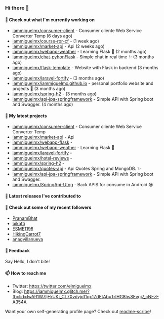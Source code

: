 ### Hi there 👋

#### 👷 Check out what I'm currently working on

- [iammiguelmx/consumer-client](https://github.com/iammiguelmx/consumer-client) - Consumer cliente Web Service Converter Temp (6 days ago)
- [iammiguelmx/course-ror-cf](https://github.com/iammiguelmx/course-ror-cf) -  (1 week ago)
- [iammiguelmx/market-api](https://github.com/iammiguelmx/market-api) - Api  (2 weeks ago)
- [iammiguelmx/webapp-weather](https://github.com/iammiguelmx/webapp-weather) - Learning Flask 🚀 (2 months ago)
- [iammiguelmx/chat-pyhonFlask](https://github.com/iammiguelmx/chat-pyhonFlask) - Simple chat in real time  ✨ (3 months ago)
- [iammiguelmx/flask-template](https://github.com/iammiguelmx/flask-template) - Website with Flask in backend  (3 months ago)
- [iammiguelmx/laravel-fortify](https://github.com/iammiguelmx/laravel-fortify) -  (3 months ago)
- [iammiguelmx/iammiguelmx.github.io](https://github.com/iammiguelmx/iammiguelmx.github.io) - personal portfolio website and projects 👀 (3 months ago)
- [iammiguelmx/spring-h2](https://github.com/iammiguelmx/spring-h2) -  (3 months ago)
- [iammiguelmx/api-jpa-springframework](https://github.com/iammiguelmx/api-jpa-springframework) - Simple API with Spring boot and Swagger. (4 months ago)

#### 🌱 My latest projects

- [iammiguelmx/consumer-client](https://github.com/iammiguelmx/consumer-client) - Consumer cliente Web Service Converter Temp
- [iammiguelmx/market-api](https://github.com/iammiguelmx/market-api) - Api 
- [iammiguelmx/webapp-flask](https://github.com/iammiguelmx/webapp-flask) - 
- [iammiguelmx/webapp-weather](https://github.com/iammiguelmx/webapp-weather) - Learning Flask 🚀
- [iammiguelmx/laravel-fortify](https://github.com/iammiguelmx/laravel-fortify) - 
- [iammiguelmx/hotel-reviews](https://github.com/iammiguelmx/hotel-reviews) - 
- [iammiguelmx/spring-h2](https://github.com/iammiguelmx/spring-h2) - 
- [iammiguelmx/quotes-api](https://github.com/iammiguelmx/quotes-api) - Api Quotes Spring and MongoDB. ✨
- [iammiguelmx/api-jpa-springframework](https://github.com/iammiguelmx/api-jpa-springframework) - Simple API with Spring boot and Swagger.
- [iammiguelmx/SpringApi-Utng](https://github.com/iammiguelmx/SpringApi-Utng) - Back APIS for consume in Android 😎

#### 🔭 Latest releases I've contributed to


#### 👯 Check out some of my recent followers

- [PranamBhat](https://github.com/PranamBhat)
- [bikatti](https://github.com/bikatti)
- [ESME1198](https://github.com/ESME1198)
- [HikingCarrot7](https://github.com/HikingCarrot7)
- [anagvillanueva](https://github.com/anagvillanueva)

#### 💬 Feedback

Say Hello, I don't bite!

#### 📫 How to reach me

- Twitter: https://twitter.com/elmiguelmx
- Blog: https://iammiguelmx.glitch.me/?fbclid=IwAR1W7ljHrUKi_CL7Xvdyjo11qx1ZdEtAbuTrIHG8hsSEvgj7_cNEzFA354A

Want your own self-generating profile page? Check out [readme-scribe](https://github.com/muesli/readme-scribe)!
